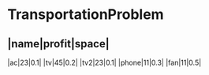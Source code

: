 # TransportationProblem

|name|profit|space|
------------------
|ac|23|0.1|
|tv|45|0.2|
|tv2|23|0.1|
|phone|11|0.3|
|fan|11|0.5|